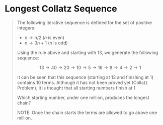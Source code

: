 # Longest Collatz Sequence

> The following iterative sequence is defined for the set of positive integers:
>
> - $n \to n/2$ ($n$ is even)
> - $n \to 3n+1$ ($n$ is odd)
>
> Using the rule above and starting with $13$, we generate the following sequence:
>
> $$13 \to 40 \to 20 \to 10 \to 5 \to 16 \to 8 \to 4 \to 2 \to 1$$
>
> It can be seen that this sequence (starting at $13$ and finishing at $1$) contains $10$ terms. Although it has not been proved yet (Collatz Problem), it is thought that all starting numbers finish at $1$.
>
> Which starting number, under one million, produces the longest chain?
>
> NOTE: Once the chain starts the terms are allowed to go above one million.
